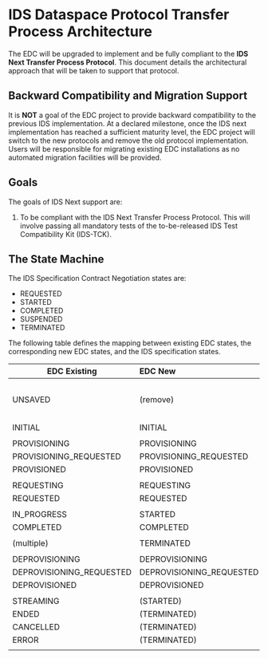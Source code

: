 # IDS Dataspace Protocol Transfer Process Architecture

The EDC will be upgraded to implement and be fully compliant to the __IDS Next Transfer Process Protocol__. This document details the architectural approach that will be taken
to support that protocol.

## Backward Compatibility and Migration Support

It is __NOT__ a goal of the EDC project to provide backward compatibility to the previous IDS implementation. At a declared milestone, once the IDS next implementation has reached
a sufficient maturity level, the EDC project will switch to the new protocols and remove the old protocol implementation. Users will be responsible for migrating existing EDC
installations as no automated migration facilities will be provided.

## Goals

The goals of IDS Next support are:

1. To be compliant with the IDS Next Transfer Process Protocol. This will involve passing all mandatory tests of the to-be-released IDS Test Compatibility Kit (IDS-TCK).

## The State Machine

The IDS Specification Contract Negotiation states are:

- REQUESTED
- STARTED
- COMPLETED
- SUSPENDED
- TERMINATED

The following table defines the mapping between existing EDC states, the corresponding new EDC states, and the IDS specification states.

| EDC Existing             | EDC New                  | IDS        | Notes                    |
|--------------------------|:-------------------------|------------|--------------------------|
| UNSAVED                  | (remove)                 | N/A        | This state is not needed |
| INITIAL                  | INITIAL                  | N/A        |                          |
|                          |                          |            |                          |
| PROVISIONING             | PROVISIONING             | N/A        |                          |
| PROVISIONING_REQUESTED   | PROVISIONING_REQUESTED   | N/A        |                          |
| PROVISIONED              | PROVISIONED              | N/A        |                          |
|                          |                          |            |                          |
| REQUESTING               | REQUESTING               | N/A        |                          |
| REQUESTED                | REQUESTED                | REQUESTED  |                          |
|                          |                          |            |                          |
| IN_PROGRESS              | STARTED                  | STARTED    |                          |
| COMPLETED                | COMPLETED                | COMPLETED  |                          |
|                          |                          |            |                          |
| (multiple)               | TERMINATED               | TERMINATED |                          |
|                          |                          |            |                          |
| DEPROVISIONING           | DEPROVISIONING           | N/A        |                          |
| DEPROVISIONING_REQUESTED | DEPROVISIONING_REQUESTED | N/A        |                          |
| DEPROVISIONED            | DEPROVISIONED            | N/A        |                          |
|                          |                          |            |                          |
| STREAMING                | (STARTED)                |            |                          |
| ENDED                    | (TERMINATED)             |            |                          |
| CANCELLED                | (TERMINATED)             |            |                          |
| ERROR                    | (TERMINATED)             |            |                          |
|                          |                          |            |                          |


